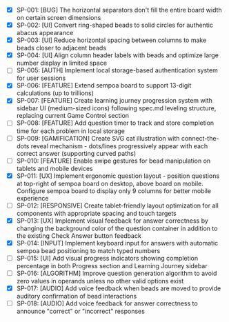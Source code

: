 - [x] SP-001: [BUG] The horizontal separators don't fill the entire board width on certain screen dimensions
- [x] SP-002: [UI] Convert ring-shaped beads to solid circles for authentic abacus appearance
- [x] SP-003: [UI] Reduce horizontal spacing between columns to make beads closer to adjacent beads
- [x] SP-004: [UI] Align column header labels with beads and optimize large number display in limited space
- [ ] SP-005: [AUTH] Implement local storage-based authentication system for user sessions
- [x] SP-006: [FEATURE] Extend sempoa board to support 13-digit calculations (up to trillions)
- [x] SP-007: [FEATURE] Create learning journey progression system with sidebar UI (medium-sized icons) following spec.md leveling structure, replacing current Game Control section
- [ ] SP-008: [FEATURE] Add question timer to track and store completion time for each problem in local storage
- [ ] SP-009: [GAMIFICATION] Create SVG cat illustration with connect-the-dots reveal mechanism - dots/lines progressively appear with each correct answer (supporting curved paths)
- [ ] SP-010: [FEATURE] Enable swipe gestures for bead manipulation on tablets and mobile devices
- [x] SP-011: [UX] Implement ergonomic question layout - position questions at top-right of sempoa board on desktop, above board on mobile. Configure sempoa board to display only 9 columns for better mobile experience
- [ ] SP-012: [RESPONSIVE] Create tablet-friendly layout optimization for all components with appropriate spacing and touch targets
- [x] SP-013: [UX] Implement visual feedback for answer correctness by changing the background color of the question container in addition to the existing Check Answer button feedback
- [x] SP-014: [INPUT] Implement keyboard input for answers with automatic sempoa bead positioning to match typed numbers
- [ ] SP-015: [UI] Add visual progress indicators showing completion percentage in both Progress section and Learning Journey sidebar
- [ ] SP-016: [ALGORITHM] Improve question generation algorithm to avoid zero values in operands unless no other valid options exist
- [x] SP-017: [AUDIO] Add voice feedback when beads are moved to provide auditory confirmation of bead interactions
- [ ] SP-018: [AUDIO] Add voice feedback for answer correctness to announce "correct" or "incorrect" responses
